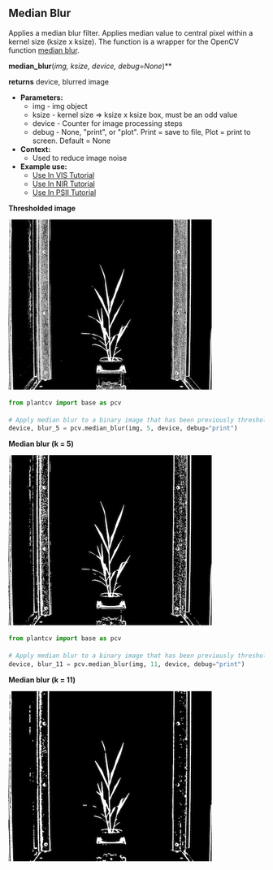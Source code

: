 ## Median Blur

Applies a median blur filter. Applies median value to central pixel within a kernel size (ksize x ksize). 
The function is a wrapper for the OpenCV function [median blur](http://docs.opencv.org/doc/tutorials/imgproc/gausian_median_blur_bilateral_filter/gausian_median_blur_bilateral_filter.html_).  

**median_blur**(*img, ksize, device, debug=None*)**

**returns** device, blurred image

- **Parameters:**
    - img - img object
    - ksize - kernel size => ksize x ksize box, must be an odd value
    - device - Counter for image processing steps
    - debug - None, "print", or "plot". Print = save to file, Plot = print to screen. Default = None
- **Context:**
    - Used to reduce image noise
- **Example use:**
    - [Use In VIS Tutorial](vis_tutorial.md)
    - [Use In NIR Tutorial](nir_tutorial.md)
    - [Use In PSII Tutorial](psII_tutorial.md) 

**Thresholded image**

![Screenshot](img/documentation_images/median_blur/thresholded_image.jpg)

```python
from plantcv import base as pcv

# Apply median blur to a binary image that has been previously thresholded.
device, blur_5 = pcv.median_blur(img, 5, device, debug="print")
```

**Median blur (k = 5)**

![Screenshot](img/documentation_images/median_blur/median_blur5.jpg)

```python
from plantcv import base as pcv

# Apply median blur to a binary image that has been previously thresholded.
device, blur_11 = pcv.median_blur(img, 11, device, debug="print")
```

**Median blur (k = 11)**

![Screenshot](img/documentation_images/median_blur/median_blur11.jpg)

